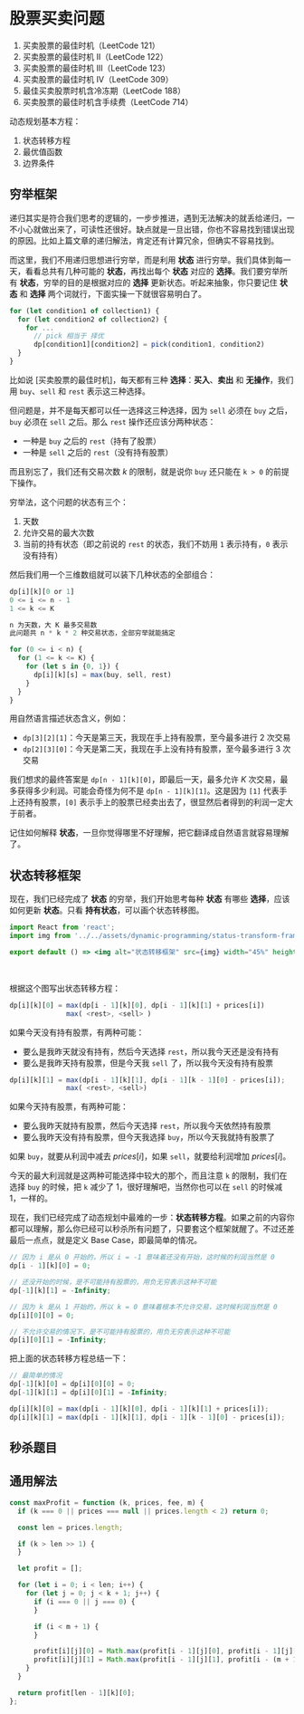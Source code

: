 
# 股票买卖问题

1. 买卖股票的最佳时机（LeetCode 121）
2. 买卖股票的最佳时机 II（LeetCode 122）
3. 买卖股票的最佳时机 III（LeetCode 123）
4. 买卖股票的最佳时机 IV（LeetCode 309）
5. 最佳买卖股票时机含冷冻期（LeetCode 188）
6. 买卖股票的最佳时机含手续费（LeetCode 714）

动态规划基本方程：

1. 状态转移方程
2. 最优值函数
3. 边界条件

## 穷举框架

递归其实是符合我们思考的逻辑的，一步步推进，遇到无法解决的就丢给递归，一不小心就做出来了，可读性还很好。缺点就是一旦出错，你也不容易找到错误出现的原因。比如上篇文章的递归解法，肯定还有计算冗余，但确实不容易找到。

而这里，我们不用递归思想进行穷举，而是利用 **状态** 进行穷举。我们具体到每一天，看看总共有几种可能的 **状态**，再找出每个 **状态** 对应的 **选择**。我们要穷举所有 **状态**，穷举的目的是根据对应的 **选择** 更新状态。听起来抽象，你只要记住 **状态** 和 **选择** 两个词就行，下面实操一下就很容易明白了。

```js
for (let condition1 of collection1) {
  for (let condition2 of collection2) {
    for ...
      // pick 相当于 择优
      dp[condition1][condition2] = pick(condition1, condition2)
  }
}
```

比如说 [买卖股票的最佳时机]，每天都有三种 **选择**：**买入**、**卖出** 和 **无操作**，我们用 `buy`、`sell` 和 `rest` 表示这三种选择。

但问题是，并不是每天都可以任一选择这三种选择，因为 `sell` 必须在 `buy` 之后，`buy` 必须在 `sell` 之后。那么 `rest` 操作还应该分两种状态：

- 一种是 `buy` 之后的 `rest`（持有了股票）
- 一种是 `sell` 之后的 `rest`（没有持有股票）

而且别忘了，我们还有交易次数 $k$ 的限制，就是说你 `buy` 还只能在 `k > 0` 的前提下操作。

穷举法，这个问题的状态有三个：

1. 天数
2. 允许交易的最大次数
3. 当前的持有状态（即之前说的 `rest` 的状态，我们不妨用 `1` 表示持有，`0` 表示没有持有）

然后我们用一个三维数组就可以装下几种状态的全部组合：

```js
dp[i][k][0 or 1]
0 <= i <= n - 1
1 <= k <= K

n 为天数，大 K 最多交易数
此问题共 n * k * 2 种交易状态，全部穷举就能搞定

for (0 <= i < n) {
  for (1 <= k <= K) {
    for (let s in {0, 1}) {
      dp[i][k][s] = max(buy, sell, rest)
    }
  }
}
```

用自然语言描述状态含义，例如：

- `dp[3][2][1]`：今天是第三天，我现在手上持有股票，至今最多进行 2 次交易
- `dp[2][3][0]`：今天是第二天，我现在手上没有持有股票，至今最多进行 3 次交易

我们想求的最终答案是 `dp[n - 1][k][0]`，即最后一天，最多允许 $K$ 次交易，最多获得多少利润。可能会奇怪为何不是 `dp[n - 1][k][1]`。这是因为 `[1]` 代表手上还持有股票，`[0]` 表示手上的股票已经卖出去了，很显然后者得到的利润一定大于前者。

记住如何解释 **状态**，一旦你觉得哪里不好理解，把它翻译成自然语言就容易理解了。

## 状态转移框架

现在，我们已经完成了 **状态** 的穷举，我们开始思考每种 **状态** 有哪些 **选择**，应该如何更新 **状态**。只看 **持有状态**，可以画个状态转移图。

```jsx | inline
import React from 'react';
import img from '../../assets/dynamic-programming/status-transform-framwork.png';

export default () => <img alt="状态转移框架" src={img} width="45%" height="45%" />;
```

<br />

根据这个图写出状态转移方程：

```js
dp[i][k][0] = max(dp[i - 1][k][0], dp[i - 1][k][1] + prices[i])
              max( <rest>, <sell> )
```

如果今天没有持有股票，有两种可能：

- 要么是我昨天就没有持有，然后今天选择 `rest`，所以我今天还是没有持有
- 要么是我昨天持有股票，但是今天我 `sell` 了，所以我今天没有持有股票

```js
dp[i][k][1] = max(dp[i - 1][k][1], dp[i - 1][k - 1][0] - prices[i]);
              max( <rest>, <sell>)
```

如果今天持有股票，有两种可能：

- 要么我昨天就持有股票，然后今天选择 `rest`，所以我今天依然持有股票
- 要么我昨天没有持有股票，但今天我选择 `buy`，所以今天我就持有股票了

如果 `buy`，就要从利润中减去 $prices[i]$，如果 `sell`，就要给利润增加 $prices[i]$。

今天的最大利润就是这两种可能选择中较大的那个，而且注意 `k` 的限制，我们在选择 `buy` 的时候，把 `k` 减少了 1，很好理解吧，当然你也可以在 `sell` 的时候减 1，一样的。

现在，我们已经完成了动态规划中最难的一步：**状态转移方程**。如果之前的内容你都可以理解，那么你已经可以秒杀所有问题了，只要套这个框架就醒了。不过还差最后一点点，就是定义 Base Case，即最简单的情况。

```js
// 因为 i 是从 0 开始的，所以 i = -1 意味着还没有开始，这时候的利润当然是 0
dp[i - 1][k][0] = 0;

// 还没开始的时候，是不可能持有股票的，用负无穷表示这种不可能
dp[-1][k][1] = -Infinity;

// 因为 k 是从 1 开始的，所以 k = 0 意味着根本不允许交易，这时候利润当然是 0
dp[i][0][0] = 0;

// 不允许交易的情况下，是不可能持有股票的，用负无穷表示这种不可能
dp[i][0][1] = -Infinity;
```

把上面的状态转移方程总结一下：

```js
// 最简单的情况
dp[-1][k][0] = dp[i][0][0] = 0;
dp[-1][k][1] = dp[i][0][1] = -Infinity;

dp[i][k][0] = max(dp[i - 1][k][0], dp[i - 1][k][1] + prices[i]);
dp[i][k][1] = max(dp[i - 1][k][1], dp[i - 1][k - 1][0] - prices[i]);
```

## 秒杀题目

## 通用解法

```js
const maxProfit = function (k, prices, fee, m) {
  if (k === 0 || prices === null || prices.length < 2) return 0;

  const len = prices.length;

  if (k > len >> 1) {
  }

  let profit = [];

  for (let i = 0; i < len; i++) {
    for (let j = 0; j < k + 1; j++) {
      if (i === 0 || j === 0) {
      }

      if (i < m + 1) {
      }

      profit[i][j][0] = Math.max(profit[i - 1][j][0], profit[i - 1][j][1] + prices[i] - fee);
      profit[i][j][1] = Math.max(profit[i - 1][j][1], profit[i - (m + 1)][0] - prices[i]);
    }
  }

  return profit[len - 1][k][0];
};
```
